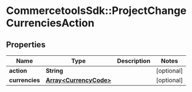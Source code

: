 # CommercetoolsSdk::ProjectChangeCurrenciesAction

## Properties
Name | Type | Description | Notes
------------ | ------------- | ------------- | -------------
**action** | **String** |  | [optional] 
**currencies** | [**Array&lt;CurrencyCode&gt;**](CurrencyCode.md) |  | [optional] 

